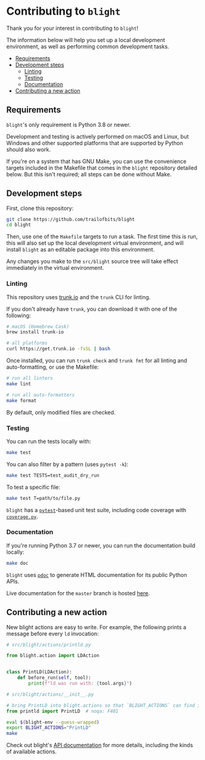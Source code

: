 # Contributing to `blight`

Thank you for your interest in contributing to `blight`!

The information below will help you set up a local development environment,
as well as performing common development tasks.

- [Requirements](#requirements)
- [Development steps](#development-steps)
  - [Linting](#linting)
  - [Testing](#testing)
  - [Documentation](#documentation)
- [Contributing a new action](#contributing-a-new-action)

## Requirements

`blight`'s only requirement is Python 3.8 or newer.

Development and testing is actively performed on macOS and Linux, but Windows
and other supported platforms that are supported by Python should also work.

If you're on a system that has GNU Make, you can use the convenience targets
included in the Makefile that comes in the `blight` repository detailed below.
But this isn't required; all steps can be done without Make.

## Development steps

First, clone this repository:

```bash
git clone https://github.com/trailofbits/blight
cd blight
```

Then, use one of the `Makefile` targets to run a task. The first time this is
run, this will also set up the local development virtual environment, and will
install `blight` as an editable package into this environment.

Any changes you make to the `src/blight` source tree will take effect
immediately in the virtual environment.

### Linting

This repository uses [trunk.io](https://trunk.io) and the `trunk` CLI for
linting.

If you don't already have `trunk`, you can download it with one of the
following:

```bash
# macOS (Homebrew Cask)
brew install trunk-io

# all platforms
curl https://get.trunk.io -fsSL | bash
```

Once installed, you can run `trunk check` and `trunk fmt` for all linting
and auto-formatting, or use the Makefile:

```bash
# run all linters
make lint

# run all auto-formatters
make format
```

By default, only modified files are checked.

### Testing

You can run the tests locally with:

```bash
make test
```

You can also filter by a pattern (uses `pytest -k`):

```bash
make test TESTS=test_audit_dry_run
```

To test a specific file:

```bash
make test T=path/to/file.py
```

`blight` has a [`pytest`](https://docs.pytest.org/)-based unit test suite,
including code coverage with [`coverage.py`](https://coverage.readthedocs.io/).

### Documentation

If you're running Python 3.7 or newer, you can run the documentation build locally:

```bash
make doc
```

`blight` uses [`pdoc`](https://github.com/mitmproxy/pdoc) to generate HTML
documentation for its public Python APIs.

Live documentation for the `master` branch is hosted
[here](https://trailofbits.github.io/blight/).

## Contributing a new action

New blight actions are easy to write. For example, the following prints a
message before every `ld` invocation:

```python
# src/blight/actions/printld.py

from blight.action import LDAction


class PrintLD(LDAction):
    def before_run(self, tool):
        print(f"ld was run with: {tool.args}")
```

```python
# src/blight/actions/__init__.py

# bring PrintLD into blight.actions so that `BLIGHT_ACTIONS` can find it
from printld import PrintLD  # noqa: F401
```

```bash
eval $(blight-env --guess-wrapped)
export BLIGHT_ACTIONS="PrintLD"
make
```

Check out blight's [API documentation](https://trailofbits.github.io/blight)
for more details, including the kinds of available actions.
